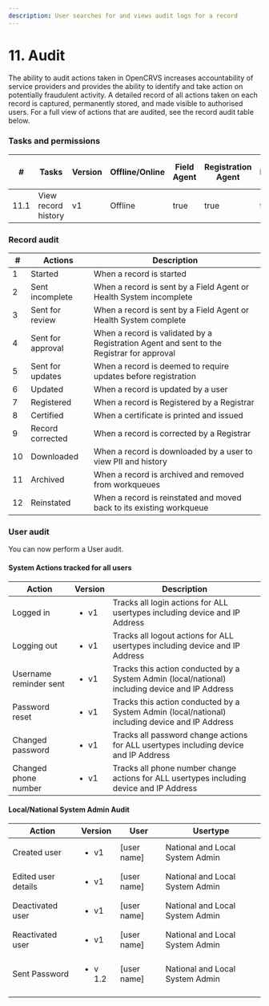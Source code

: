 ```yaml
---
description: User searches for and views audit logs for a record
---
```


# 11. Audit

The ability to audit actions taken in OpenCRVS increases accountability of service providers and provides the ability to identify and take action on potentially fraudulent activity. A detailed record of all actions taken on each record is captured, permanently stored, and made visible to authorised users. For a full view of actions that are audited, see the record audit table below.

### Tasks and permissions

<table><thead><tr><th>#</th><th>Tasks</th><th>Version</th><th>Offline/Online</th><th data-type="checkbox">Field Agent</th><th data-type="checkbox">Registration Agent</th><th data-type="checkbox">Registrar</th><th data-type="checkbox">National Registrar</th><th data-type="checkbox">Performance Manager</th><th data-type="checkbox">Local System Admin</th><th data-type="checkbox">National System Admin</th></tr></thead><tbody><tr><td>11.1</td><td>View record history</td><td>v1</td><td>Offline</td><td>true</td><td>true</td><td>true</td><td>true</td><td>false</td><td>false</td><td>false</td></tr></tbody></table>

### Record audit

| #  | Actions           | Description                                                                               |
| -- | ----------------- | ----------------------------------------------------------------------------------------- |
| 1  | Started           | When a record is started                                                                  |
| 2  | Sent incomplete   | When a record is sent by a Field Agent or Health System incomplete                        |
| 3  | Sent for review   | When a record is sent by a Field Agent or Health System complete                          |
| 4  | Sent for approval | When a record is validated by a Registration Agent and sent to the Registrar for approval |
| 5  | Sent for updates  | When a record is deemed to require updates before registration                            |
| 6  | Updated           | When a record is updated by a user                                                        |
| 7  | Registered        | When a record is Registered by a Registrar                                                |
| 8  | Certified         | When a certificate is printed and issued                                                  |
| 9  | Record corrected  | When a record is corrected by a Registrar                                                 |
| 10 | Downloaded        | When a record is downloaded by a user to view PII and history                             |
| 11 | Archived          | When a record is archived and removed from workqueues                                     |
| 12 | Reinstated        | When a record is reinstated and moved back to its existing workqueue                      |

### User audit

You can now perform a User audit.

#### System Actions tracked for all users

| Action                  | Version              | Description                                                                                     |
| ----------------------- | -------------------- | ----------------------------------------------------------------------------------------------- |
| Logged in               | <ul><li>v1</li></ul> | Tracks all login actions for ALL usertypes including device and IP Address                      |
| Logging out             | <ul><li>v1</li></ul> | Tracks all logout actions for ALL usertypes including device and IP Address                     |
| Username reminder sent  | <ul><li>v1</li></ul> | Tracks this action conducted by a System Admin (local/national) including device and IP Address |
| Password reset          | <ul><li>v1</li></ul> | Tracks this action conducted by a System Admin (local/national) including device and IP Address |
| Changed password        | <ul><li>v1</li></ul> | Tracks all password change actions for ALL usertypes including device and IP Address            |
| Changed phone number    | <ul><li>v1</li></ul> | Tracks all phone number change actions for ALL usertypes including device and IP Address        |

#### Local/National System Admin Audit

| Action              | Version                 | User          | Usertype                        |
| ------------------- | ----------------------- | ------------- | ------------------------------- |
| Created user        | <ul><li>v1</li></ul>    | \[user name]  | National and Local System Admin |
| Edited user details | <ul><li>v1</li></ul>    | \[user name]  | National and Local System Admin |
| Deactivated user    | <ul><li>v1</li></ul>    | \[user name]  | National and Local System Admin |
| Reactivated user    | <ul><li>v1</li></ul>    | \[user name]  | National and Local System Admin |
| Sent Password       | <ul><li>v 1.2</li></ul> | \[user name]  | National and Local System Admin |
|                     |                         |               |                                 |
